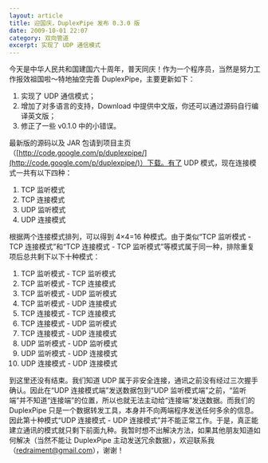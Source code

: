 ```yaml
---
layout: article
title: 迎国庆，DuplexPipe 发布 0.3.0 版
date: 2009-10-01 22:07
category: 双向管道
excerpt: 实现了 UDP 通信模式
---
```


今天是中华人民共和国建国六十周年，普天同庆！作为一个程序员，当然是努力工作报效祖国啦～特地抽空完善 DuplexPipe，主要更新如下：

1. 实现了 UDP 通信模式；
1. 增加了对多语言的支持，Download 中提供中文版，你还可以通过源码自行编译英文版；
1. 修正了一些 v0.1.0 中的小错误。

最新版的源码以及 JAR 包请到项目主页（[http://code.google.com/p/duplexpipe/](http://code.google.com/p/duplexpipe/)）下载。有了 UDP 模式，现在连接模式一共有以下四种：

1. TCP 监听模式
1. TCP 连接模式
1. UDP 监听模式
1. UDP 连接模式

根据两个连接模式排列，可以得到 4×4=16 种模式。由于类似“TCP 监听模式 - TCP 连接模式”和“TCP 连接模式 - TCP 监听模式”等模式属于同一种，排除重复项后总共剩下以下十种模式：

1. TCP 监听模式 - TCP 监听模式
1. TCP 监听模式 - TCP 连接模式
1. TCP 监听模式 - UDP 监听模式
1. TCP 监听模式 - UDP 连接模式
1. TCP 连接模式 - TCP 连接模式
1. TCP 连接模式 - UDP 监听模式
1. TCP 连接模式 - UDP 连接模式
1. UDP 监听模式 - UDP 监听模式
1. UDP 监听模式 - UDP 连接模式
1. UDP 连接模式 - UDP 连接模式

到这里还没有结束。我们知道 UDP 属于非安全连接，通讯之前没有经过三次握手确认。因此在“UDP 连接模式端”发送数据包到“UDP 监听模式端”之前，“监听端”并不知道“连接端”的位置，所以也就无法主动给“连接端”发送数据。而我们的 DuplexPipe 只是一个数据转发工具，本身并不向两端程序发送任何多余的信息。因此第十种模式“UDP 连接模式 - UDP 连接模式”并不能正常工作。于是，真正能建立通讯的模式就只剩下前面九种。我暂时想不出解决方法，如果其他朋友知道如何解决（当然不能让 DuplexPipe 主动发送冗余数据），欢迎联系我（[redraiment@gmail.com](mailto:redraiment@gmail.com)），谢谢！
